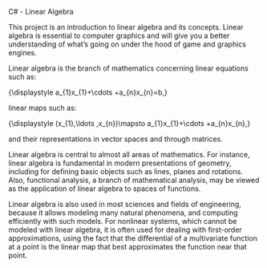 C# - Linear Algebra

This project is an introduction to linear algebra and its concepts. Linear algebra is essential to computer graphics and will give you a better understanding of what’s going on under the hood of game and graphics engines.

Linear algebra is the branch of mathematics concerning linear equations such as:

{\displaystyle a_{1}x_{1}+\cdots +a_{n}x_{n}=b,}

linear maps such as:

{\displaystyle (x_{1},\ldots ,x_{n})\mapsto a_{1}x_{1}+\cdots +a_{n}x_{n},}

and their representations in vector spaces and through matrices.

Linear algebra is central to almost all areas of mathematics. For instance, linear algebra is fundamental in modern presentations of geometry, including for defining basic objects such as lines, planes and rotations. Also, functional analysis, a branch of mathematical analysis, may be viewed as the application of linear algebra to spaces of functions.

Linear algebra is also used in most sciences and fields of engineering, because it allows modeling many natural phenomena, and computing efficiently with such models. For nonlinear systems, which cannot be modeled with linear algebra, it is often used for dealing with first-order approximations, using the fact that the differential of a multivariate function at a point is the linear map that best approximates the function near that point.